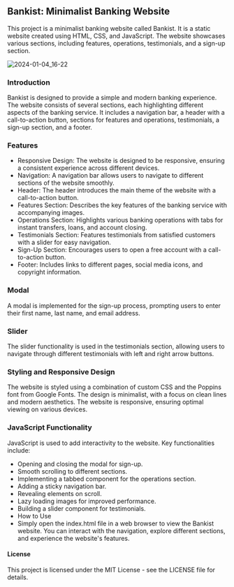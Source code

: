 ## Bankist: Minimalist Banking Website
This project is a minimalist banking website called Bankist. It is a static website created using HTML, CSS, and JavaScript. The website showcases various sections, including features, operations, testimonials, and a sign-up section.

![2024-01-04_16-22](https://github.com/StefanSchutte/Bankist_app/assets/127427422/aca75a27-8298-4bf2-a057-68e3242339c9)


### Introduction
Bankist is designed to provide a simple and modern banking experience. The website consists of several sections, each highlighting different aspects of the banking service. It includes a navigation bar, a header with a call-to-action button, sections for features and operations, testimonials, a sign-up section, and a footer.

### Features
- Responsive Design: The website is designed to be responsive, ensuring a consistent experience across different devices.
- Navigation: A navigation bar allows users to navigate to different sections of the website smoothly.
- Header: The header introduces the main theme of the website with a call-to-action button.
- Features Section: Describes the key features of the banking service with accompanying images.
- Operations Section: Highlights various banking operations with tabs for instant transfers, loans, and account closing.
- Testimonials Section: Features testimonials from satisfied customers with a slider for easy navigation.
- Sign-Up Section: Encourages users to open a free account with a call-to-action button.
- Footer: Includes links to different pages, social media icons, and copyright information.


### Modal
A modal is implemented for the sign-up process, prompting users to enter their first name, last name, and email address.

### Slider
The slider functionality is used in the testimonials section, allowing users to navigate through different testimonials with left and right arrow buttons.

### Styling and Responsive Design
The website is styled using a combination of custom CSS and the Poppins font from Google Fonts. The design is minimalist, with a focus on clean lines and modern aesthetics. The website is responsive, ensuring optimal viewing on various devices.

### JavaScript Functionality
JavaScript is used to add interactivity to the website. Key functionalities include:

- Opening and closing the modal for sign-up.
- Smooth scrolling to different sections.
- Implementing a tabbed component for the operations section.
- Adding a sticky navigation bar.
- Revealing elements on scroll.
- Lazy loading images for improved performance.
- Building a slider component for testimonials.
- How to Use
- Simply open the index.html file in a web browser to view the Bankist website. You can interact with the navigation, explore different sections, and experience the website's features.

#### License
This project is licensed under the MIT License - see the LICENSE file for details.
